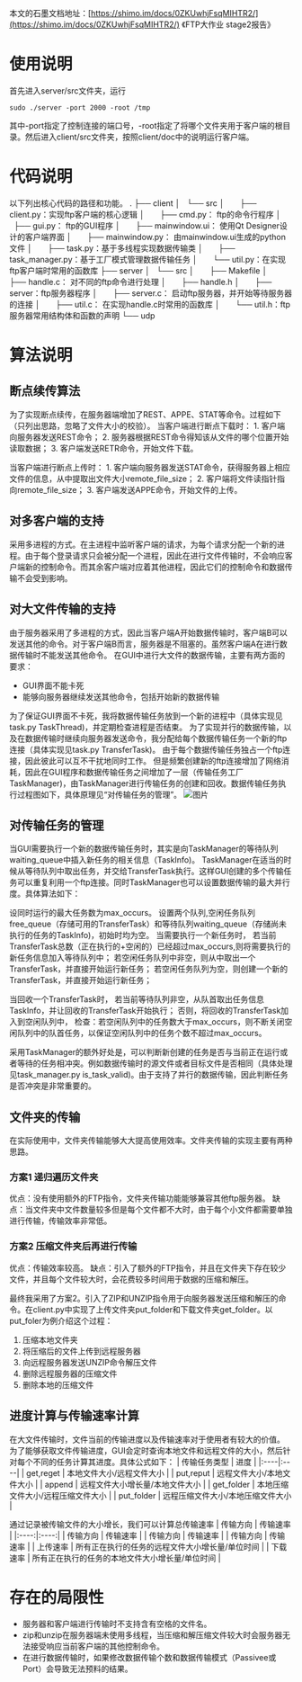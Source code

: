 本文的石墨文档地址：[https://shimo.im/docs/0ZKUwhjFsqMIHTR2/](https://shimo.im/docs/0ZKUwhjFsqMIHTR2/) 《FTP大作业 stage2报告》
# 使用说明
首先进入server/src文件夹，运行 
```
sudo ./server -port 2000 -root /tmp
```
其中-port指定了控制连接的端口号，-root指定了将哪个文件夹用于客户端的根目录。然后进入client/src文件夹，按照client/doc中的说明运行客户端。
# 代码说明
以下列出核心代码的路径和功能。
.
├── client
│   └── src
│       ├── client.py：实现ftp客户端的核心逻辑
│       ├── cmd.py： ftp的命令行程序
│       ├── gui.py： ftp的GUI程序
│       ├── mainwindow.ui： 使用Qt Designer设计的客户端界面
│       ├── mainwindow.py： 由mainwindow.ui生成的python文件
│       ├── task.py：基于多线程实现数据传输类
│       ├── task_manager.py：基于工厂模式管理数据传输任务
│       └── util.py：在实现ftp客户端时常用的函数库
├── server
│   └── src
│       ├── Makefile 
│       ├── handle.c： 对不同的ftp命令进行处理
│       ├── handle.h
│       ├── server：ftp服务器程序
│       ├── server.c： 启动ftp服务器，并开始等待服务器的连接
│       ├── util.c： 在实现handle.c时常用的函数库
│       └── util.h：ftp服务器常用结构体和函数的声明
└── udp
# 算法说明
## 断点续传算法
为了实现断点续传，在服务器端增加了REST、APPE、STAT等命令。过程如下（只列出思路，忽略了文件大小的校验）。
当客户端进行断点下载时：
    1. 客户端向服务器发送REST命令；
    2. 服务器根据REST命令得知该从文件的哪个位置开始读取数据；
    3. 客户端发送RETR命令，开始文件下载。

当客户端进行断点上传时：
    1. 客户端向服务器发送STAT命令，获得服务器上相应文件的信息，从中提取出文件大小remote_file_size；
    2. 客户端将文件读指针指向remote_file_size；
    3. 客户端发送APPE命令，开始文件的上传。
## 对多客户端的支持
采用多进程的方式。在主进程中监听客户端的请求，为每个请求分配一个新的进程。由于每个登录请求只会被分配一个进程，因此在进行文件传输时，不会响应客户端新的控制命令。而其余客户端对应着其他进程，因此它们的控制命令和数据传输不会受到影响。
## 对大文件传输的支持
由于服务器采用了多进程的方式，因此当客户端A开始数据传输时，客户端B可以发送其他的命令。对于客户端B而言，服务器是不阻塞的。虽然客户端A在进行数据传输时不能发送其他命令。
在GUI中进行大文件的数据传输，主要有两方面的要求：
* GUI界面不能卡死
* 能够向服务器继续发送其他命令，包括开始新的数据传输

为了保证GUI界面不卡死，我将数据传输任务放到一个新的进程中（具体实现见task.py TaskThread)，并定期检查进程是否结束。
为了实现并行的数据传输，以及在数据传输时继续向服务器发送命令，我分配给每个数据传输任务一个新的ftp连接（具体实现见task.py TransferTask)。
由于每个数据传输任务独占一个ftp连接，因此彼此可以互不干扰地同时工作。
但是频繁创建新的ftp连接增加了网络消耗，因此在GUI程序和数据传输任务之间增加了一层（传输任务工厂 TaskManager)，由TaskManager进行传输任务的创建和回收。数据传输任务执行过程图如下，具体原理见“对传输任务的管理”。
![图片](https://images-cdn.shimo.im/WrrPkx5E4VckMGvd/屏幕快照_2018_11_16_下午8.03.36.png!thumbnail)
## 对传输任务的管理
当GUI需要执行一个新的数据传输任务时，其实是向TaskManager的等待队列waiting_queue中插入新任务的相关信息（TaskInfo)。
TaskManager在适当的时候从等待队列中取出任务，并交给TransferTask执行。这样GUI创建的多个传输任务可以重复利用一个ftp连接。同时TaskManager也可以设置数据传输的最大并行度。具体算法如下：

设同时运行的最大任务数为max_occurs。
设置两个队列,空闲任务队列free_queue（存储可用的TransferTask）和等待队列waiting_queue（存储尚未执行的任务的TaskInfo)，初始时均为空。
当需要执行一个新任务时，
若当前TransferTask总数（正在执行的+空闲的）已经超过max_occurs,则将需要执行的新任务信息加入等待队列中；
若空闲任务队列中非空，则从中取出一个TransferTask，并直接开始运行新任务；
若空闲任务队列为空，则创建一个新的TransferTask，并直接开始运行新任务；

当回收一个TransferTask时，
若当前等待队列非空，从队首取出任务信息TaskInfo，并让回收的TransferTask开始执行；
否则，将回收的TransferTask加入到空闲队列中，
检查：若空闲队列中的任务数大于max_occurs，则不断关闭空闲队列中的队首任务，以保证空闲队列中的任务个数不超过max_occurs。

采用TaskManager的额外好处是，可以判断新创建的任务是否与当前正在运行或者等待的任务相冲突。例如数据传输时的源文件或者目标文件是否相同（具体处理见task_manager.py is_task_valid)。由于支持了并行的数据传输，因此判断任务是否冲突是非常重要的。
## 文件夹的传输
在实际使用中，文件夹传输能够大大提高使用效率。文件夹传输的实现主要有两种思路。
### 方案1 递归遍历文件夹
优点：没有使用额外的FTP指令，文件夹传输功能能够兼容其他ftp服务器。
缺点：当文件夹中文件数量较多但是每个文件都不大时，由于每个小文件都需要单独进行传输，传输效率非常低。
### 方案2 压缩文件夹后再进行传输
优点：传输效率较高。
缺点：引入了额外的FTP指令，并且在文件夹下存在较少文件，并且每个文件较大时，会花费较多时间用于数据的压缩和解压。

最终我采用了方案2。引入了ZIP和UNZIP指令用于向服务器发送压缩和解压的命令。在client.py中实现了上传文件夹put_folder和下载文件夹get_folder。以put_foler为例介绍这个过程：
1. 压缩本地文件夹
2. 将压缩后的文件上传到远程服务器
3. 向远程服务器发送UNZIP命令解压文件
4. 删除远程服务器的压缩文件
5. 删除本地的压缩文件
## 进度计算与传输速率计算
在大文件传输时，文件当前的传输进度以及传输速率对于使用者有较大的价值。
为了能够获取文件传输进度，GUI会定时查询本地文件和远程文件的大小，然后针对每个不同的任务计算其进度。具体公式如下：
| 传输任务类型   | 进度   | 
|:----|:----|
| get,reget   | 本地文件大小/远程文件大小   | 
| put,reput   | 远程文件大小/本地文件大小   | 
| append   | 远程文件大小增长量/本地文件大小   | 
| get_folder   | 本地压缩文件大小/远程压缩文件大小   | 
| put_folder   | 远程压缩文件大小/本地压缩文件大小   | 

通过记录被传输文件的大小增长，我们可以计算总传输速率
| 传输方向   | 传输速率   | 
|:----:|:----:|
| 传输方向   | 传输速率   | 
| 传输方向   | 传输速率   | 
| 传输方向   | 传输速率   | 
| 上传速率   | 所有正在执行的任务的远程文件大小增长量/单位时间   | 
| 下载速率   | 所有正在执行的任务的本地文件大小增长量/单位时间   | 


# 存在的局限性
* 服务器和客户端进行传输时不支持含有空格的文件名。
* zip和unzip在服务器端未使用多线程，当压缩和解压缩文件较大时会服务器无法接受响应当前客户端的其他控制命令。
* 在进行数据传输时，如果修改数据传输个数和数据传输模式（Passivee或Port）会导致无法预料的结果。


